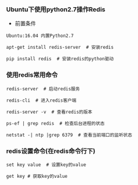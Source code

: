 ### Ubuntu下使用python2.7操作Redis

- 前置条件

```
Ubuntu:16.04 内置Python2.7

apt-get install redis-server  # 安装redis

pip install redis  # 安装redis的python驱动

```

### 使用redis常用命令
```
redis-server  # 启动redis服务

redis-cli  # 进入redis客户端

redis-server -v  # 查看redis的版本

ps-ef | grep redis  # 检查后台进程的状态

netstat -| ntp |grep 6379  # 查看当前端口的监听状态
```

### redis设置命令(在redis命令行下)

```
set key value  # 设置key的value

get key # 获取key的value
```

